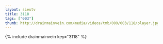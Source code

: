 ```yaml
--- 
layout: sieutv
title: 3118
tags: ["003"]
thumb: http://drainmainvein.com/media/videos/tmb/000/003/118/player.jpg
---
```

{% include drainmainvein key="3118" %} 
